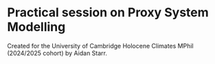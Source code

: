 # Practical session on Proxy System Modelling 
Created for the University of Cambridge Holocene Climates MPhil (2024/2025 cohort) by Aidan Starr. 
